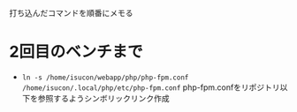 打ち込んだコマンドを順番にメモる

# 2回目のベンチまで

- `ln -s /home/isucon/webapp/php/php-fpm.conf /home/isucon/.local/php/etc/php-fpm.conf`
php-fpm.confをリポジトリ以下を参照するようシンボリックリンク作成
